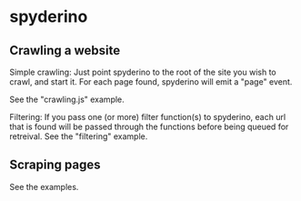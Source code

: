 # spyderino


Crawling a website
------------------

Simple crawling: Just point spyderino to the root of the site you wish to crawl, and start it. 
For each page found, spyderino will emit a "page" event. 

See the "crawling.js" example. 

Filtering: If you pass one (or more) filter function(s) to spyderino, each url that is found will be passed through the functions before being queued for retreival. See the "filtering" example. 

Scraping pages
--------------

See the examples. 
